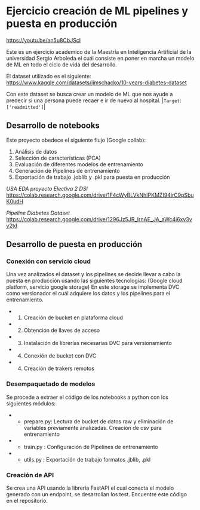 # Ejercicio creación de ML pipelines y puesta en producción
https://youtu.be/an5u8CbJScI

Este es un ejercicio academico de la Maestría en Inteligencia Artificial de la universidad Sergio Arboleda el cuál consiste en poner en marcha un modelo de ML en todo el ciclo de vida del desarrollo. 

El dataset utilizado es el siguiente: https://www.kaggle.com/datasets/jimschacko/10-years-diabetes-dataset 

Con este dataset se busca crear un modelo de ML que nos ayude a predecir si una persona puede recaer e ir de nuevo al hospital. |`Target`:`['readmitted']`| 

## Desarrollo de notebooks

Este proyecto obedece el siguiente flujo (Google collab):

1. Análisis de datos
2. Selección de características (PCA)
3. Evaluación de diferentes modelos de entrenamiento
4. Generación de Pipelines de entrenamiento
5. Exportación de trabajo .joblib y .pkl para puesta en producción

*USA EDA proyecto Electiva 2 DSI*
https://colab.research.google.com/drive/1F4cWyBLVkNhIPKMZI94irC9pSbuK0udH

*Pipeline Diabetes Dataset*
https://colab.research.google.com/drive/1296Jz5JR_IrnAE_JA_aWc4j6xv3vy2td

## Desarrollo de puesta en producción

### Conexión con servicio cloud

Una vez analizados el dataset y los pipelines se decide llevar a cabo la puesta en producción usando las siguientes tecnologías: (Google cloud platform, servicio google storage)
En este storage se implementa DVC como versionador el cuál adquiere los datos y los pipelines para el entrenamiento. 

* 1. Creación de bucket en plataforma cloud
* 2. Obtención de llaves de acceso
* 3. Instalación de librerías necesarias DVC para versionamiento
* 4. Conexión de bucket con DVC
* 4. Creación de trakers remotos


### Desempaquetado de modelos

Se procede a extraer el código de los notebooks a python con los siguientes módulos:

* - prepare.py: Lectura de bucket de datos raw y eliminación de variables previamente analizadas. Creación de csv para entrenamiento
* - train.py  : Configuración de Pipelines de entrenamiento
* - utils.py  : Exportación de trabajo formatos .jblib, .pkl

### Creación de API

Se crea una API usando la librería FastAPI el cual conecta el modelo generado con un endpoint, se desarrollan los test. Encuentre este código en el repositorio. 

